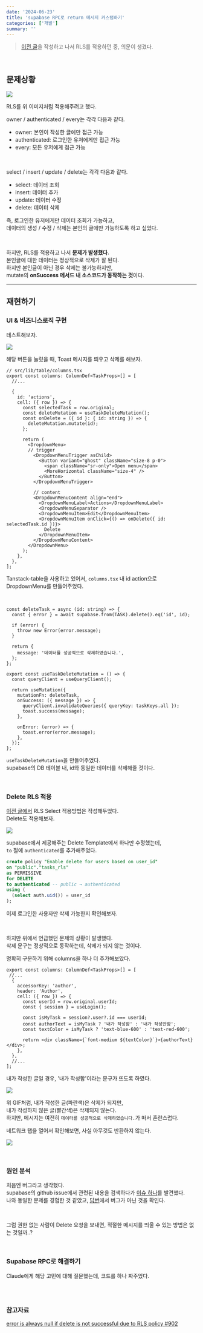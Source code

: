 ```yaml
---
date: '2024-06-23'
title: 'supabase RPC로 return 메시지 커스텀하기'
categories: ['개발']
summary: ''
---
```


> [이전 글](https://geuni620.github.io/blog/2024/6/22/supabase-rls/)을 작성하고 나서 RLS를 적용하던 중, 의문이 생겼다.

<!-- 내용 추가해야함 -->

<br/>

## 문제상황

![](./supabase-rls-authenticated-list.png)

RLS를 위 이미지처럼 적용해주려고 했다.

owner / authenticated / every는 각각 다음과 같다.

- owner: 본인이 작성한 글에만 접근 가능
- authenticated: 로그인한 유저에게만 접근 가능
- every: 모든 유저에게 접근 가능

<br/>

select / insert / update / delete는 각각 다음과 같다.

- select: 데이터 조회
- insert: 데이터 추가
- update: 데이터 수정
- delete: 데이터 삭제

즉, 로그인한 유저에게만 데이터 조회가 가능하고,  
데이터의 생성 / 수정 / 삭제는 본인의 글에만 가능하도록 하고 싶었다.

<br/>

하지만, RLS를 적용하고 나서 **문제가 발생했다.**  
본인글에 대한 데이터는 정상적으로 삭제가 잘 된다.  
하지만 본인글이 아닌 경우 삭제는 불가능하지만,  
mutate의 **onSuccess 메서드 내 소스코드가 동작하는 것**이다.

---

## 재현하기

### UI & 비즈니스로직 구현

테스트해보자.

![](./delete-button.png)

해당 버튼을 눌렀을 때, Toast 메시지를 띄우고 삭제를 해보자.

```TSX
// src/lib/table/columns.tsx
export const columns: ColumnDef<TaskProps>[] = [
  //...

  {
    id: 'actions',
    cell: ({ row }) => {
      const selectedTask = row.original;
      const deleteMutation = useTaskDeleteMutation();
      const onDelete = ({ id }: { id: string }) => {
        deleteMutation.mutate(id);
      };

      return (
        <DropdownMenu>
        // trigger
          <DropdownMenuTrigger asChild>
            <Button variant="ghost" className="size-8 p-0">
              <span className="sr-only">Open menu</span>
              <MoreHorizontal className="size-4" />
            </Button>
          </DropdownMenuTrigger>

          // content
          <DropdownMenuContent align="end">
            <DropdownMenuLabel>Actions</DropdownMenuLabel>
            <DropdownMenuSeparator />
            <DropdownMenuItem>Edit</DropdownMenuItem>
            <DropdownMenuItem onClick={() => onDelete({ id: selectedTask.id })}>
              Delete
            </DropdownMenuItem>
          </DropdownMenuContent>
        </DropdownMenu>
      );
    },
  },
];
```

Tanstack-table을 사용하고 있어서, `columns.tsx` 내 id action으로 DropdownMenu를 만들어주었다.

<br/>

```TSX
const deleteTask = async (id: string) => {
  const { error } = await supabase.from(TASK).delete().eq('id', id);

  if (error) {
    throw new Error(error.message);
  }

  return {
    message: '데이터를 성공적으로 삭제하였습니다.',
  };
};

export const useTaskDeleteMutation = () => {
  const queryClient = useQueryClient();

  return useMutation({
    mutationFn: deleteTask,
    onSuccess: ({ message }) => {
      queryClient.invalidateQueries({ queryKey: taskKeys.all });
      toast.success(message);
    },

    onError: (error) => {
      toast.error(error.message);
    },
  });
};
```

`useTaskDeleteMutation`을 만들어주었다.  
supabase의 DB 테이블 내, id와 동일한 데이터를 삭제해줄 것이다.

<br/>

### Delete RLS 적용

[이전 글에서](https://geuni620.github.io/blog/2024/6/22/supabase-rls/#3-row-level-security-%EC%A0%81%EC%9A%A9%ED%95%98%EA%B8%B0) RLS Select 적용방법은 작성해두었다.  
Delete도 적용해보자.

![](./supabase-delete-rls.png)

supabase에서 제공해주는 Delete Template에서 하나만 수정했는데,  
`to` 절에 `authenticated`를 추가해주었다.

```SQL
create policy "Enable delete for users based on user_id"
on "public"."tasks_rls"
as PERMISSIVE
for DELETE
to authenticated -- public → authenticated
using (
  (select auth.uid()) = user_id
);
```

이제 로그인한 사용자만 삭제 가능한지 확인해보자.

<br/>

하지만 위에서 언급했던 문제의 상황이 발생했다.  
삭제 문구는 정상적으로 동작하는데, 삭제가 되지 않는 것이다.

명확히 구분하기 위해 columns을 하나 더 추가해보았다.

```TSX
export const columns: ColumnDef<TaskProps>[] = [
 //...
  {
    accessorKey: 'author',
    header: 'Author',
    cell: ({ row }) => {
      const userId = row.original.userId;
      const { session } = useLogin();

      const isMyTask = session?.user?.id === userId;
      const authorText = isMyTask ? '내가 작성함' : '내가 작성안함';
      const textColor = isMyTask ? 'text-blue-600' : 'text-red-600';

      return <div className={`font-medium ${textColor}`}>{authorText}</div>;
    },
  },
  //...
];
```

내가 작성한 글일 경우, '내가 작성함'이라는 문구가 뜨도록 하였다.

![](./test.gif)

위 GIF처럼, 내가 작성한 글(파란색)은 삭제가 되지만,  
내가 작성하지 않은 글(빨간색)은 삭제되지 않는다.  
하지만, 메시지는 여전히 `데이터를 성공적으로 삭제하였습니다.`가 떠서 혼란스럽다.

네트워크 탭을 열어서 확인해보면, 사실 아무것도 반환하지 않는다.

![](./no-return-anything.png)

<br/>

### 원인 분석

처음엔 버그라고 생각했다.  
supabase의 github issue에서 관련된 내용을 검색하다가 [이슈 하나](https://github.com/supabase/supabase-js/issues/902)를 발견했다.  
나와 동일한 문제를 경험한 것 같았고, [답변](https://github.com/supabase/supabase-js/issues/902#issuecomment-1824702735)에서 버그가 아닌 것을 확인다.

<br/>

그럼 권한 없는 사람이 Delete 요청을 보내면, 적절한 메시지를 띄울 수 있는 방법은 없는 것일까..?

<br/>

### Supabase RPC로 해결하기

Claude에게 해당 고민에 대해 질문했는데, 코드를 하나 짜주었다.

```TSX

```

<br/>

### 참고자료

[error is always null if delete is not successful due to RLS policy #902](https://github.com/supabase/supabase-js/issues/902)
